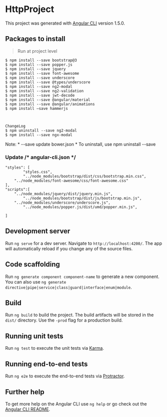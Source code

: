 # HttpProject

This project was generated with [Angular CLI](https://github.com/angular/angular-cli) version 1.5.0.

## Packages to install
>Run at project level


```
$ npm install --save bootstrap@3 
$ npm install --save popper.js
$ npm install --save jquery 
$ npm install --save font-awesome
$ npm install --save underscore
$ npm install --save @types/underscore
$ npm install --save ng2-modal
$ npm install --save ng2-validation
$ npm install --save jwt-decode
$ npm install --save @angular/material
$ npm install --save @angular/animations
$ npm install —save hammerjs



ChangeLog
$ npm uninstall --save ng2-modal
$ npm install --save ngx-modal

```
Note: 
	* --save update bower.json
	* To uninstall, use npm uninstall --save <module-name>

### Update /* angular-cli.json */

```
"styles": [
        "styles.css",
        "../node_modules/bootstrap/dist/css/bootstrap.min.css",
 	"../node_modules/font-awesome/css/font-awesome.css"
],
"scripts":[
	"../node_modules/jquery/dist/jquery.min.js",
    	"../node_modules/bootstrap/dist/js/bootstrap.min.js",
	"../node_modules/underscore/underscore.js",
        "../node_modules/popper.js/dist/umd/popper.min.js",

]
```

## Development server

Run `ng serve` for a dev server. Navigate to `http://localhost:4200/`. The app will automatically reload if you change any of the source files.

## Code scaffolding

Run `ng generate component component-name` to generate a new component. You can also use `ng generate directive|pipe|service|class|guard|interface|enum|module`.

## Build

Run `ng build` to build the project. The build artifacts will be stored in the `dist/` directory. Use the `-prod` flag for a production build.

## Running unit tests

Run `ng test` to execute the unit tests via [Karma](https://karma-runner.github.io).

## Running end-to-end tests

Run `ng e2e` to execute the end-to-end tests via [Protractor](http://www.protractortest.org/).

## Further help

To get more help on the Angular CLI use `ng help` or go check out the [Angular CLI README](https://github.com/angular/angular-cli/blob/master/README.md).
